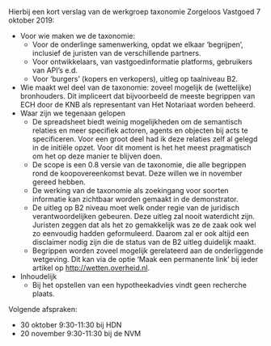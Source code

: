 Hierbij een kort verslag van de werkgroep taxonomie Zorgeloos Vastgoed 7 oktober 2019:
* Voor wie maken we de taxonomie:
  * Voor de onderlinge samenwerking, opdat we elkaar ‘begrijpen’, inclusief de juristen van de verschillende partners.
  * Voor ontwikkelaars, van vastgoedinformatie platforms, gebruikers van API’s e.d.
  * Voor ‘burgers’ (kopers en verkopers), uitleg op taalniveau B2. 
* Wie maakt wel deel van de taxonomie: zoveel mogelijk de (wettelijke) bronhouders. Dit impliceert dat bijvoorbeeld de meeste begrippen van ECH door de KNB als representant van Het Notariaat worden beheerd.
* Waar zijn we tegenaan gelopen
  * De spreadsheet biedt weinig mogelijkheden om de semantisch relaties en meer specifiek actoren, agents en objecten bij acts te specificeren. Voor een groot deel had ik deze relaties zelf al gelegd in de initiële opzet. Voor dit moment is het het meest pragmatisch om het op deze manier te blijven doen.
  * De scope is een 0.8 versie van de taxonomie, die alle begrippen rond de koopovereenkomst bevat. Deze willen we in november gereed hebben.
  * De werking van de taxonomie als zoekingang voor soorten informatie kan zichtbaar worden gemaakt in de demonstrator.
  * De uitleg op B2 niveau moet welk onder regie van de juridisch verantwoordelijken gebeuren. Deze uitleg zal nooit waterdicht zijn. Juristen zeggen dat als het zo gemakkelijk was ze de zaak ook wel zo eenvoudig hadden geformuleerd. Daarom zal er ook altijd een disclaimer nodig zijn die de status van de B2 uitleg duidelijk maakt.
  * Begrippen worden zoveel mogelijk gerelateerd aan de onderliggende wetgeving. Dit kan via de optie ‘Maak een permanente link’ bij ieder artikel op http://wetten.overheid.nl.
* Inhoudelijk
  * Bij het opstellen van een hypotheekadvies vindt geen recherche plaats.

Volgende afspraken:
* 30 oktober 9:30-11:30 bij HDN
* 20 november 9:30-11:30 bij de NVM
